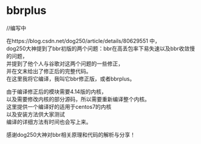 # bbrplus
//编写中  

在https://blog.csdn.net/dog250/article/details/80629551 中，  
dog250大神提到了bbr初版的两个问题：bbr在高丢包率下易失速以及bbr收敛慢的问题，  
并提到了他个人与谷歌对这两个问题的一些修正，  
并在文末给出了修正后的完整代码。  
在这里我将它编译，我叫它bbr修正版，或者bbrplus。  
  
由于编译修正后的模块需要4.14版的内核，  
以及需要修改内核的部分源码，所以需要重新编译整个内核。  
这里提供一个编译好的适用于centos7的内核  
以及安装方法供大家测试  
编译的详细方法有时间也会写上来。  

感谢dog250大神对bbr相关原理和代码的解析与分享！  

